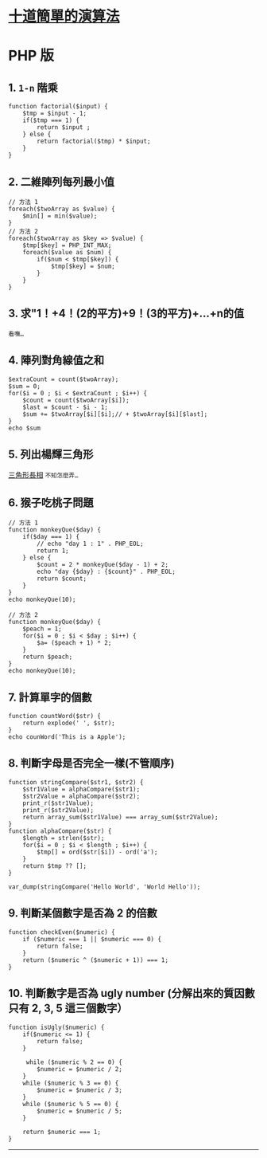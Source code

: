 # [十道簡單的演算法](https://segmentfault.com/a/1190000014082596)
# PHP 版
## 1. `1-n` 階乘
``` 
function factorial($input) {
    $tmp = $input - 1;
    if($tmp === 1) {
        return $input ;
    } else {
        return factorial($tmp) * $input;
    }
}
```
## 2. 二維陣列每列最小值
```
// 方法 1
foreach($twoArray as $value) {
    $min[] = min($value);
}
// 方法 2
foreach($twoArray as $key => $value) {
    $tmp[$key] = PHP_INT_MAX;
    foreach($value as $num) {
        if($num < $tmp[$key]) {
            $tmp[$key] = $num;
        }
    }
}
```
## 3. 求"1！+4！(2的平方)+9！(3的平方)+...+n的值
`看嘸…`
## 4. 陣列對角線值之和
```
$extraCount = count($twoArray);
$sum = 0;
for($i = 0 ; $i < $extraCount ; $i++) {
    $count = count($twoArray[$i]);
    $last = $count - $i - 1;
    $sum += $twoArray[$i][$i];// + $twoArray[$i][$last];
}
echo $sum
```
## 5. 列出楊輝三角形
[三角形長相](https://image-static.segmentfault.com/400/039/4000391670-5abd9ed5c6fbd)
`不知怎麼弄…`
## 6. 猴子吃桃子問題
```
// 方法 1
function monkeyQue($day) {
    if($day === 1) {
        // echo "day 1 : 1" . PHP_EOL;
        return 1;
    } else {
        $count = 2 * monkeyQue($day - 1) + 2;
        echo "day {$day} : {$count}" . PHP_EOL;
        return $count;
    }
}
echo monkeyQue(10);

// 方法 2
function monkeyQue($day) {
    $peach = 1;
    for($i = 0 ; $i < $day ; $i++) {
        $a= ($peach + 1) * 2;
    }
    return $peach;
}
echo monkeyQue(10);
```
## 7. 計算單字的個數
```
function countWord($str) {
    return explode(' ', $str);
}
echo counWord('This is a Apple');
```
## 8. 判斷字母是否完全一樣(不管順序)
```
function stringCompare($str1, $str2) {
    $str1Value = alphaCompare($str1);
    $str2Value = alphaCompare($str2);
    print_r($str1Value);
    print_r($str2Value);
    return array_sum($str1Value) === array_sum($str2Value);
}
function alphaCompare($str) {
    $length = strlen($str);
    for($i = 0 ; $i < $length ; $i++) {
        $tmp[] = ord($str[$i]) - ord('a');
    }
    return $tmp ?? [];
}

var_dump(stringCompare('Hello World', 'World Hello'));
```
## 9. 判斷某個數字是否為 2 的倍數
```
function checkEven($numeric) {
    if ($numeric === 1 || $numeric === 0) {
        return false;
    }
    return ($numeric ^ ($numeric + 1)) === 1;
}
```
## 10. 判斷數字是否為 ugly number (分解出來的質因數只有 2, 3, 5 這三個數字）
```
function isUgly($numeric) {
    if($numeric <= 1) {
        return false;
    }

     while ($numeric % 2 == 0) {
        $numeric = $numeric / 2;
    }
    while ($numeric % 3 == 0) {
        $numeric = $numeric / 3;
    }
    while ($numeric % 5 == 0) {
        $numeric = $numeric / 5;
    }

    return $numeric === 1;
}
```
---
